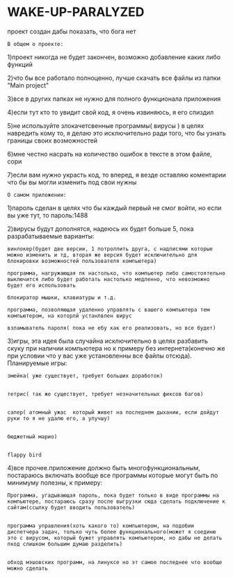 # WAKE-UP-PARALYZED
проект создан дабы показать, что бога нет




    В общем о проекте:

   1)проект никогда не будет закончен, возможно добавление каких либо функций


   2)что бы все работало полноценно, лучше скачать все файлы из папки "Main project"


   3)все в других папках не нужно для полного функционала приложения


   4)если тут кто то увидит свой код, я очень извиняюсь, я его спиздил


   5)не используйте злокачетсвенные программы( вирусы ) в целях навредить кому то, я делаю это исключительно ради того, что бы узнать границы своих возможностей


   6)мне честно насрать на количество ошибок в тексте в этом файле, сори
    
    
   7)если вам нужно украсть код, то вперед, я везде оставляю коментарии что бы вы могли изменить под свои нужны

    О самом приложении:

    

1)пароль сделан в целях что бы каждый первый не смог войти, но если вы уже тут, то пароль:1488


2)вирусы будут дополнятся, надеюсь их будет больше 5, пока разрабатываемые варианты:
   

    винлокер(будет две версии, 1 потроллить друга, с надписями которые можно изменить и тд, вторая же версия будет исключительно для блокировки возможностей пользователя компьютера)

    программа, нагружающая пк настолько, что компьютер либо самостоятельно выключится либо будет работать настолько медленно, что невозможно будет его использовать

    блокиратор мышки, клавиатуры и т.д.

    программа, позволяющая удаленно управлять с вашего компьютера тем компьютером, на которлй устанлвлен вирус
   
    взламыватель пароля( пока не ебу как его реализовать, но все будет)

3)игры, эта идея была случайна исключительно в целях разбавить скуку при наличии компьютера но к примеру без интернета(конечно же при условии что у вас уже установленны все файлы отсюда). Планируемые игры:
   

    змейка( уже существует, требует больших доработок)
   

    тетрис( так же существует, требует незначительных фиксов багов)


    сапер( атомный ужас  который живет на последнем дыхании, если дойдут руки то я не удалю его, а улучшу)


    бюджетный марио)
  

    flappy bird 

4)все прочее.приложение должно быть многофункциональным, постараюсь включать вообще все программы которые могут быть по минимуму полезны, к примеру:


    Программа, угадывающая пароль, пока будет только в виде программы на компьютере, постараюсь сразу после выгрузки сюда сделать подключение к сайтам(ссылку будет вводить пользователь)


    программа управления(хоть какого то) компьютером, на подобии диспетчера задач, только чуть более функционального(может я соединю это с вирусом, который бужет управлять компьютером, но дабы не делать пкод слишком большим думаю разделить)


    обход мэшовских программ, на линуксе но эт самое последнее что вообще можно сделать



    

    
